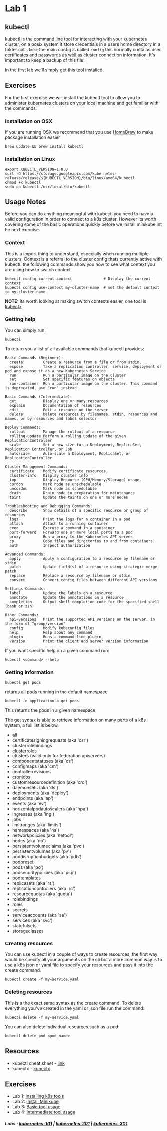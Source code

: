 # Lab 1

## kubectl
kubectl is the command line tool for interacting with your kubernetes cluster, on a posix system it store credentials in a users home directory in a folder call ```.kube``` the main config is called ```config``` this normally contains user certificates and passwords as well as cluster connection information. It's important to keep a backup of this file!

In the first lab we'll simply get this tool installed.

## Exercises

For the first exercise we will install the kubectl tool to allow you to administer kubernetes clusters on your local machine and get familiar with the commands.

### Installation on OSX

If you are running OSX we recommend that you use [HomeBrew](https://brew.sh/) to make package installation easier

```
brew update && brew install kubectl
```

### Installation on Linux

```
export KUBECTL_VERSION=1.8.0
curl -O https://storage.googleapis.com/kubernetes-release/release/${KUBECTL_VERSION}/bin/linux/amd64/kubectl
chmod +x kubectl
sudo cp kubectl /usr/local/bin/kubectl
```

## Usage Notes

Before you can do anything meaningful with kubectl you need to have a valid configuration in order to connect to a k8s cluster. However its worth covering some of the basic operations quickly before we install minikube int he next exercise.

### Context

This is a import thing to understand, especially when running multiple clusters. Context is a referral to the cluster config thats currently active with kubectl. the following commands show you how to see what context you are using how to switch context.

```
kubectl config current-context              # Display the current-context
kubectl config use-context my-cluster-name  # set the default context to my-cluster-name
```

**NOTE:** its worth looking at making switch contexts easier, one tool is [kubectx](https://github.com/ahmetb/kubectx)

### Getting help

You can simply run:

```
kubectl
```

To return you a list of all available commands that kubectl provides:

```
Basic Commands (Beginner):
  create         Create a resource from a file or from stdin.
  expose         Take a replication controller, service, deployment or pod and expose it as a new Kubernetes Service
  run            Run a particular image on the cluster
  set            Set specific features on objects
  run-container  Run a particular image on the cluster. This command is deprecated, use "run" instead

Basic Commands (Intermediate):
  get            Display one or many resources
  explain        Documentation of resources
  edit           Edit a resource on the server
  delete         Delete resources by filenames, stdin, resources and names, or by resources and label selector

Deploy Commands:
  rollout        Manage the rollout of a resource
  rolling-update Perform a rolling update of the given ReplicationController
  scale          Set a new size for a Deployment, ReplicaSet, Replication Controller, or Job
  autoscale      Auto-scale a Deployment, ReplicaSet, or ReplicationController

Cluster Management Commands:
  certificate    Modify certificate resources.
  cluster-info   Display cluster info
  top            Display Resource (CPU/Memory/Storage) usage.
  cordon         Mark node as unschedulable
  uncordon       Mark node as schedulable
  drain          Drain node in preparation for maintenance
  taint          Update the taints on one or more nodes

Troubleshooting and Debugging Commands:
  describe       Show details of a specific resource or group of resources
  logs           Print the logs for a container in a pod
  attach         Attach to a running container
  exec           Execute a command in a container
  port-forward   Forward one or more local ports to a pod
  proxy          Run a proxy to the Kubernetes API server
  cp             Copy files and directories to and from containers.
  auth           Inspect authorization

Advanced Commands:
  apply          Apply a configuration to a resource by filename or stdin
  patch          Update field(s) of a resource using strategic merge patch
  replace        Replace a resource by filename or stdin
  convert        Convert config files between different API versions

Settings Commands:
  label          Update the labels on a resource
  annotate       Update the annotations on a resource
  completion     Output shell completion code for the specified shell (bash or zsh)

Other Commands:
  api-versions   Print the supported API versions on the server, in the form of "group/version"
  config         Modify kubeconfig files
  help           Help about any command
  plugin         Runs a command-line plugin
  version        Print the client and server version information

```

If you want specific help on a given command run:

```
kubectl <command> --help
```

### Getting information

```
kubectl get pods
```

returns all pods running in the default namespace

```
kubectl -n application-a get pods
```

This returns the pods in a given namespace

The get syntax is able to retrieve information on many parts of a k8s system, a full list is below.

- all
- certificatesigningrequests (aka 'csr')
- clusterrolebindings
- clusterroles
- clusters (valid only for federation apiservers)
- componentstatuses (aka 'cs')
- configmaps (aka 'cm')
- controllerrevisions
- cronjobs
- customresourcedefinition (aka 'crd')
- daemonsets (aka 'ds')
- deployments (aka 'deploy')
- endpoints (aka 'ep')
- events (aka 'ev')
- horizontalpodautoscalers (aka 'hpa')
- ingresses (aka 'ing')
- jobs
- limitranges (aka 'limits')
- namespaces (aka 'ns')
- networkpolicies (aka 'netpol')
- nodes (aka 'no')
- persistentvolumeclaims (aka 'pvc')
- persistentvolumes (aka 'pv')
- poddisruptionbudgets (aka 'pdb')
- podpreset
- pods (aka 'po')
- podsecuritypolicies (aka 'psp')
- podtemplates
- replicasets (aka 'rs')
- replicationcontrollers (aka 'rc')
- resourcequotas (aka 'quota')
- rolebindings
- roles
- secrets
- serviceaccounts (aka 'sa')
- services (aka 'svc')
- statefulsets
- storageclasses

### Creating resources

You can use kubectl in a couple of ways to create resources, the first way would be specify all your arguments on the cli but a more common way is to use a k8s json or yaml file to specify your resources and pass it into the create command.

```
kubectl create -f my-service.yaml
```

### Deleting resources

This is a the exact same syntax as the create command. To delete everything you've created in the yaml or json file run the command:

```
kubectl delete -f my-service.yaml
```

You can also delete individual resources such as a pod:

```
kubectl delete pod <pod_name>
```

## Resources

- kubectl cheat sheet - [link](https://kubernetes.io/docs/user-guide/kubectl-cheatsheet/)
- kubectx - [kubectx](https://github.com/ahmetb/kubectx)

## Exercises

- Lab 1: [Installing k8s tools](/kubernetes-101/labs/00-tools.md)
- Lab 2: [Install Minikube](/kubernetes-101/labs/01-minikube.md)
- Lab 3: [Basic tool usage](/kubernetes-101/labs/02-basic-usage.md)
- Lab 4: [Intermediate tool usage](/kubernetes-101/labs/03-intermediate-usage.md)

##### Labs : [kubernetes-101](/kubernetes-101/) | [kubernetes-201](/kubernetes-201/) | [kubernetes-301](/kubernetes-301/)
